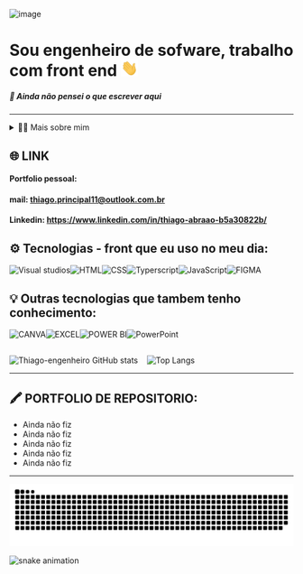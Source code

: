 ![image](https://github.com/Thiago-engenheiro/Thiago-engenheiro/blob/main/Imagens/Blue%20Modern%20Illustrative%20Gaming%20Influencer%20YouTube%20Channel%20Art%20(1).png?raw=true)

<h1>Sou engenheiro de sofware, trabalho com front end <img src="https://raw.githubusercontent.com/ABSphreak/ABSphreak/master/gifs/Hi.gif" width="30px"></h1>

##### 📝 Ainda não pensei o que escrever aqui

---

<!-- Dropdown -->
<details>
  <summary>👨‍💻 Mais sobre mim</summary>

  - 💬 Ainda não fiz

  - ⚡ Ainda não fiz \o/
</details>


## 🌐 LINK 

#### Portfolio pessoal:
#### mail: thiago.principal11@outlook.com.br
#### Linkedin: https://www.linkedin.com/in/thiago-abraao-b5a30822b/

## ⚙️ Tecnologias - front que eu uso no meu dia:

![Visual studios](https://img.shields.io/badge/Visual_Studio_Code-0078D4?style=for-the-badge&logo=visual%20studio%20code&logoColor=white)![HTML](https://img.shields.io/badge/HTML5-E34F26?style=for-the-badge&logo=html5&logoColor=white)![CSS](https://img.shields.io/badge/CSS-239120?&style=for-the-badge&logo=css3&logoColor=white)![Typerscript](https://img.shields.io/badge/TypeScript-007ACC?style=for-the-badge&logo=typescript&logoColor=white)![JavaScript](https://img.shields.io/badge/JavaScript-F7DF1E?style=for-the-badge&logo=javascript&logoColor=black)![FIGMA](https://img.shields.io/badge/Figma-F24E1E?style=for-the-badge&logo=figma&logoColor=white)

## 💡 Outras tecnologias que tambem tenho conhecimento:

![CANVA](https://img.shields.io/badge/Canva-%2300C4CC.svg?&style=for-the-badge&logo=Canva&logoColor=white)![EXCEL](https://img.shields.io/badge/Microsoft_Excel-217346?style=for-the-badge&logo=microsoft-excel&logoColor=white)![POWER BI](https://img.shields.io/badge/Power_Bi-F7DF1E?style=for-the-badge&logo=microsoft-excel&logoColor=black)![PowerPoint](https://img.shields.io/badge/Microsoft_PowerPoint-B7472A?style=for-the-badge&logo=microsoft-powerpoint&logoColor=white)

##
![Thiago-engenheiro GitHub stats](https://github-readme-stats.vercel.app/api?username=Thiago-engenheiro&show_icons=true&theme=dracula)&nbsp;&nbsp;&nbsp;&nbsp;![Top Langs](https://github-readme-stats.vercel.app/api/top-langs/?username=Thiago-engenheiro&layout=compact&theme=dracula)

---
## 🖍 PORTFOLIO DE REPOSITORIO:

- Ainda não fiz
- Ainda não fiz
- Ainda não fiz
- Ainda não fiz
- Ainda não fiz

---
<picture>
  <source
    media="(prefers-color-scheme: dark)"
    srcset="https://raw.githubusercontent.com/platane/snk/output/github-contribution-grid-snake-dark.svg"
  />
  <source
    media="(prefers-color-scheme: light)"
    srcset="https://raw.githubusercontent.com/platane/snk/output/github-contribution-grid-snake.svg"
  />
  <img
    alt="github contribution grid snake animation"
    src="https://raw.githubusercontent.com/platane/snk/output/github-contribution-grid-snake.svg"
  />
</picture>

![snake animation](https://github.com/Thiago-engenheiro/Thiago-engenheiro/blob/output/github-contribution-grid-snake2.svg)
